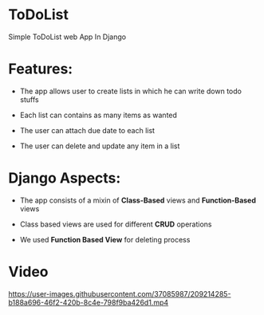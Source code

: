 # ToDoList
Simple ToDoList web App In Django

# Features:

  * The app allows user to create lists in which he can write down todo stuffs
  
  * Each list can contains as many items as wanted 
  
  * The user can attach due date to each list
  
  * The user can delete and update any item in a list
  
 # Django Aspects:
 
  * The app consists of a mixin of **Class-Based** views and __Function-Based__ views 
  
  * Class based views are used for different __CRUD__ operations
    
  * We used __Function Based View__ for deleting process
  
  # Video
  


https://user-images.githubusercontent.com/37085987/209214285-b188a696-46f2-420b-8c4e-798f9ba426d1.mp4




  
